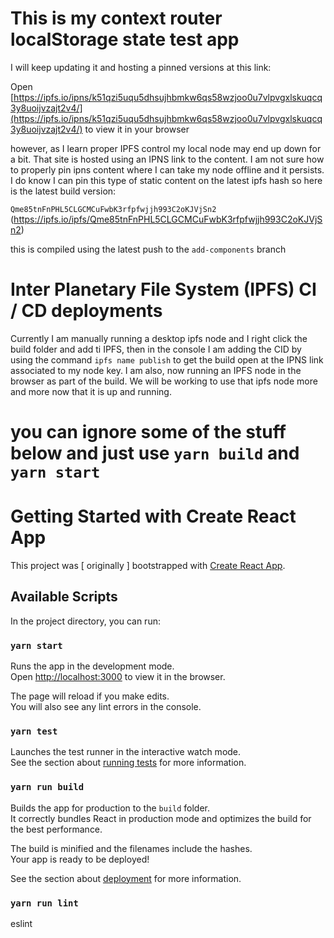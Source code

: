 # This is my context router localStorage state test app

I will keep updating it and hosting a pinned versions at this link:

Open [https://ipfs.io/ipns/k51qzi5uqu5dhsujhbmkw6qs58wzjoo0u7vlpvgxlskuqcq3y8uoijvzajt2v4/](https://ipfs.io/ipns/k51qzi5uqu5dhsujhbmkw6qs58wzjoo0u7vlpvgxlskuqcq3y8uoijvzajt2v4/) to view it in your browser

however, as I learn proper IPFS control my local node may end up down for a bit. That site is hosted
using an IPNS link to the content. I am not sure how to properly pin ipns content where I can take
my node offline and it persists. I do know I can pin this type of static content on the
latest ipfs hash so here is the latest build version:

`Qme85tnFnPHL5CLGCMCuFwbK3rfpfwjjh993C2oKJVjSn2` (https://ipfs.io/ipfs/Qme85tnFnPHL5CLGCMCuFwbK3rfpfwjjh993C2oKJVjSn2)

this is compiled using the latest push to the `add-components` branch

# Inter Planetary File System (IPFS) CI / CD deployments

Currently I am manually running a desktop ipfs node and I right click the build folder and add ti IPFS, then
in the console I am adding the CID by using the command `ipfs name publish`  to get the build open at the
IPNS link associated to my node key. I am also, now running an IPFS node in the browser as part of the build.
We will be working to use that ipfs node more and more now that it is up and running.

# you can ignore some of the stuff below and just use `yarn build` and  `yarn start`

# Getting Started with Create React App

This project was [ originally ] bootstrapped with [Create React App](https://github.com/facebook/create-react-app).

## Available Scripts

In the project directory, you can run:

### `yarn start`

Runs the app in the development mode.\
Open [http://localhost:3000](http://localhost:3000) to view it in the browser.

The page will reload if you make edits.\
You will also see any lint errors in the console.

### `yarn test`

Launches the test runner in the interactive watch mode.\
See the section about [running tests](https://facebook.github.io/create-react-app/docs/running-tests) for more information.

### `yarn run build`

Builds the app for production to the `build` folder.\
It correctly bundles React in production mode and optimizes the build for the best performance.

The build is minified and the filenames include the hashes.\
Your app is ready to be deployed!

See the section about [deployment](https://facebook.github.io/create-react-app/docs/deployment) for more information.

### `yarn run lint`

eslint
